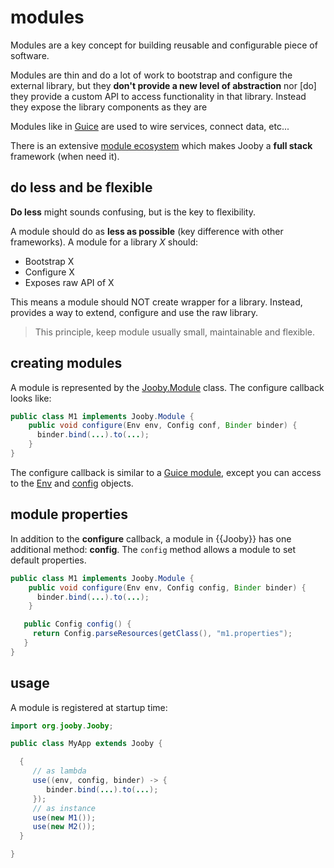 # modules

Modules are a key concept for building reusable and configurable piece of software.

Modules are thin and do a lot of work to bootstrap and configure the external library, but they **don't provide a new level of abstraction** nor [do] they provide a custom API to access functionality in that library. Instead they expose the library components as they are

Modules like in [Guice](https://github.com/google/guice) are used to wire services, connect data, etc...

There is an extensive [module ecosystem](/modules) which makes Jooby a **full stack** framework (when need it).

## do less and be flexible

**Do less** might sounds confusing, but is the key to flexibility.

A module should do as **less as possible** (key difference with other frameworks). A module for a library *X* should:

* Bootstrap X
* Configure X
* Exposes raw API of X

This means a module should NOT create wrapper for a library. Instead, provides a way to extend, configure and use the raw library.

> This principle, keep module usually small, maintainable and flexible.

## creating modules

A module is represented by the [Jooby.Module]({{defdocs}}/Jooby.Module.html) class. The configure callback looks like:

```java
public class M1 implements Jooby.Module {
    public void configure(Env env, Config conf, Binder binder) {
      binder.bind(...).to(...);
    }
}
```

The configure callback is similar to a [Guice module](https://github.com/google/guice), except you can access to the [Env]({{defdocs}}/Env.html) and [config](https://github.com/typesafehub/config) objects.

## module properties

In addition to the **configure** callback, a module in {{Jooby}} has one additional method:  **config**. The ```config``` method allows a module to set default properties.

```java
public class M1 implements Jooby.Module {
    public void configure(Env env, Config config, Binder binder) {
      binder.bind(...).to(...);
    }

   public Config config() {
     return Config.parseResources(getClass(), "m1.properties");
   }
}
```

## usage

A module is registered at startup time:

```java
import org.jooby.Jooby;

public class MyApp extends Jooby {

  {
     // as lambda
     use((env, config, binder) -> {
        binder.bind(...).to(...);
     });
     // as instance
     use(new M1());
     use(new M2());
  }

}
```
